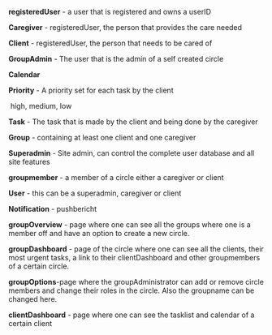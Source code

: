 **registeredUser** - a user that is registered and owns a userID

**Caregiver** - registeredUser, the person that provides the care needed

**Client** - registeredUser, the person that needs to be cared of

**GroupAdmin** - The user that is the admin of a self created circle

**Calendar**

**Priority** - A priority set for each task by the client

​	high, medium, low

**Task** - The task that is made by the client and being done by the caregiver

**Group** - containing at least one client and one caregiver

**Superadmin** - Site admin, can control the complete user database and all site features

**groupmember** - a member of a circle either a caregiver or client

**User** - this can be a superadmin, caregiver or client

**Notification** - pushbericht

**groupOverview** - page where one can see all the groups where one is a member off and have an option to create a new circle.

**groupDashboard** - page of the circle where one can see all the clients, their most urgent tasks, a link to their clientDashboard and other groupmembers of a certain circle.

**groupOptions**-page where the groupAdministrator can add or remove circle members and change their roles in the circle. Also the groupname can be changed here.

**clientDashboard** - page where one can see the tasklist and calendar of a certain client



